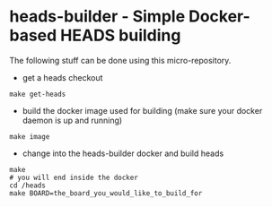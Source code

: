 # heads-builder - Simple Docker-based HEADS building

The following stuff can be done using this micro-repository.

* get a heads checkout
```
make get-heads
```

* build the docker image used for building (make sure your docker daemon is up and running)
```
make image
```

* change into the heads-builder docker and build heads
```
make 
# you will end inside the docker
cd /heads
make BOARD=the_board_you_would_like_to_build_for
```
